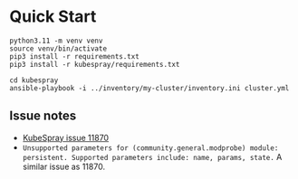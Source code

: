 # Quick Start

```shell
python3.11 -m venv venv
source venv/bin/activate
pip3 install -r requirements.txt
pip3 install -r kubespray/requirements.txt

cd kubespray
ansible-playbook -i ../inventory/my-cluster/inventory.ini cluster.yml
```

## Issue notes

- [KubeSpray issue 11870](https://github.com/kubernetes-sigs/kubespray/issues/11870)
- `Unsupported parameters for (community.general.modprobe) module: persistent. Supported parameters include: name, params, state.` A similar issue as 11870.
